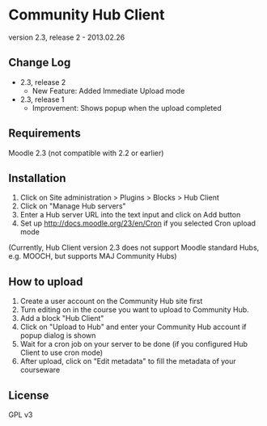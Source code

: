 Community Hub Client
====================

version 2.3, release 2 - 2013.02.26


Change Log
----------

* 2.3, release 2
  * New Feature: Added Immediate Upload mode
* 2.3, release 1
  * Improvement: Shows popup when the upload completed


Requirements
------------

Moodle 2.3 (not compatible with 2.2 or earlier)


Installation
------------

1. Click on Site administration > Plugins > Blocks > Hub Client
2. Click on "Manage Hub servers"
3. Enter a Hub server URL into the text input and click on Add button
4. Set up http://docs.moodle.org/23/en/Cron if you selected Cron upload mode

(Currently, Hub Client version 2.3 does not support Moodle standard Hubs, e.g. MOOCH,
 but supports MAJ Community Hubs)


How to upload
-------------

1. Create a user account on the Community Hub site first
2. Turn editing on in the course you want to upload to Community Hub.
3. Add a block "Hub Client"
4. Click on "Upload to Hub" and enter your Community Hub account if popup dialog is shown
5. Wait for a cron job on your server to be done (if you configured Hub Client to use cron mode)
6. After upload, click on "Edit metadata" to fill the metadata of your courseware


License
-------

GPL v3
